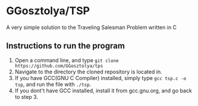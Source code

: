 # GGosztolya/TSP
A very simple solution to the Traveling Salesman Problem written in C

## Instructions to run the program
1. Open a command line, and type ```git clone https://github.com/GGosztolya/tps```
2. Navigate to the directory the cloned repository is located in.
3. If you have GCC(GNU C Compiler) installed, simply type ```gcc tsp.c -o tsp```, and run the file with ```./tsp```.
4. If you dont't have GCC installed, install it from gcc.gnu.org, and go back to step 3.
